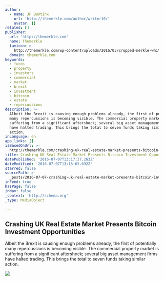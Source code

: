 ```yaml
---
author:
  - name: JP Buntinx
    url: 'http://themerkle.com/author/writer10/'
    avatar: {}
related: []
publisher:
  url: 'http://themerkle.com'
  name: Themerkle
  favicon: >-
    http://themerkle.com/wp-content/uploads/2016/03/cropped-merkle-white-1-192x192.png
  domain: themerkle.com
keywords:
  - funds
  - property
  - investors
  - commercial
  - market
  - brexit
  - investment
  - bitcoin
  - estate
  - repercussions
description: >-
  Albeit the Brexit is causing enough problems already, the first of potentially
  many repercussions is becoming visible. The commercial property market is
  suffering from a significant aftershock; several big asset management firms
  have halted trading. This brings the total to seven funds taking similar
  action.
inLanguage: en
app_links: []
isBasedOnUrl: >-
  http://themerkle.com/crashing-uk-real-estate-market-presents-bitcoin-investment-opportunities/
title: Crashing UK Real Estate Market Presents Bitcoin Investment Opportunities
datePublished: '2016-07-07T13:17:37.263Z'
dateModified: '2016-07-07T13:15:05.092Z'
starred: false
sourcePath: >-
  _posts/2016-07-07-crashing-uk-real-estate-market-presents-bitcoin-investment-o.md
inFeed: true
hasPage: false
inNav: false
_context: 'http://schema.org'
_type: MediaObject

---
```

<article style=""><h1>Crashing UK Real Estate Market Presents Bitcoin Investment Opportunities</h1><p>Albeit the Brexit is causing enough problems already, the first of potentially many repercussions is becoming visible. The commercial property market is suffering from a significant aftershock; several big asset management firms have halted trading. This brings the total to seven funds taking similar action.</p><img src="http://themerkle.com/wp-content/uploads/2016/07/shutterstock_130170548.jpg" /></article>